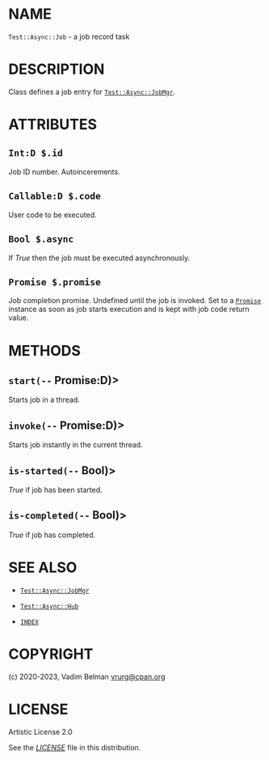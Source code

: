 # NAME

`Test::Async::Job` - a job record task

# DESCRIPTION

Class defines a job entry for [`Test::Async::JobMgr`](JobMgr.md).

# ATTRIBUTES

## `Int:D $.id`

Job ID number. Autoincerements.

## `Callable:D $.code`

User code to be executed.

## `Bool $.async`

If *True* then the job must be executed asynchronously.

## `Promise $.promise`

Job completion promise. Undefined until the job is invoked. Set to a [`Promise`](https://docs.raku.org/type/Promise) instance as soon as job starts execution and is kept with job code return value.

# METHODS

## `start(--` Promise:D)\>

Starts job in a thread.

## `invoke(--` Promise:D)\>

Starts job instantly in the current thread.

## `is-started(--` Bool)\>

*True* if job has been started.

## `is-completed(--` Bool)\>

*True* if job has completed.

# SEE ALSO

  - [`Test::Async::JobMgr`](JobMgr.md)

  - [`Test::Async::Hub`](Hub.md)

  - [`INDEX`](../../../../INDEX.md)

# COPYRIGHT

(c) 2020-2023, Vadim Belman <vrurg@cpan.org>

# LICENSE

Artistic License 2.0

See the [*LICENSE*](../../../../LICENSE) file in this distribution.
